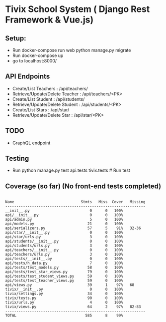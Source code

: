 # Tivix School System ( Django Rest Framework & Vue.js)


## Setup:

- Run docker-compose run web python manage.py migrate
- Run docker-compose up
- go to localhost:8000/


## API Endpoints
- Create/List Teachers : /api/teachers/ 
- Retrieve/Update/Delete Teacher : /api/teachers/<PK\>
- Create/List Student : /api/students/ 
- Retrieve/Update/Delete Student : /api/students/<PK\>
- Create/List Stars : /api/star/ 
- Retrieve/Update/Delete Star : /api/star/<PK\>

## TODO
- GraphQL endpoint

## Testing
- Run python manage.py test api.tests tivix.tests # Run test


## Coverage (so far) (No front-end tests completed)

```

Name                              Stmts   Miss  Cover   Missing
---------------------------------------------------------------
__init__.py                           0      0   100%
api/__init__.py                       0      0   100%
api/admin.py                          5      0   100%
api/models.py                        21      0   100%
api/serializers.py                   57      5    91%   32-36
api/star/__init__.py                  0      0   100%
api/star/urls.py                      3      0   100%
api/students/__init__.py              0      0   100%
api/students/urls.py                  3      0   100%
api/teachers/__init__.py              0      0   100%
api/teachers/urls.py                  3      0   100%
api/tests/__init__.py                 0      0   100%
api/tests/h_data.py                   7      0   100%
api/tests/test_models.py             58      0   100%
api/tests/test_star_views.py         79      0   100%
api/tests/test_student_views.py      59      0   100%
api/tests/test_teacher_views.py      59      0   100%
api/views.py                         39      1    97%   68
tivix/__init__.py                     0      0   100%
tivix/settings.py                    34      0   100%
tivix/tests.py                       90      0   100%
tivix/urls.py                         4      0   100%
tivix/views.py                       64      2    97%   82-83
---------------------------------------------------------------
TOTAL                               585      8    99%

```
